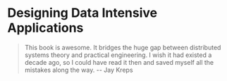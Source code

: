 # Designing Data Intensive Applications

> This book is awesome. It bridges the huge gap between distributed systems theory and practical engineering. I wish it had existed a decade ago, so I could have read it then and saved myself all the mistakes along the way.
-- Jay Kreps
